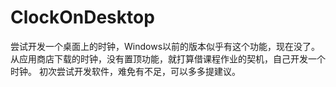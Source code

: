 # ClockOnDesktop
尝试开发一个桌面上的时钟，Windows以前的版本似乎有这个功能，现在没了。
从应用商店下载的时钟，没有置顶功能，就打算借课程作业的契机，自己开发一个时钟。
初次尝试开发软件，难免有不足，可以多多提建议。
